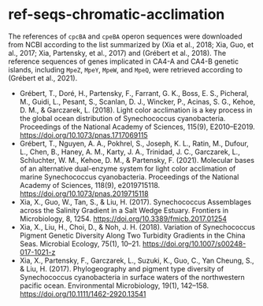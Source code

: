 # ref-seqs-chromatic-acclimation

The references of `cpcBA` and `cpeBA` operon sequences were downloaded from NCBI according to the list summarized by (Xia et al., 2018; Xia, Guo, et al., 2017; Xia, Partensky, et al., 2017) and (Grébert et al., 2018). The reference sequences of genes implicated in CA4-A and CA4-B genetic islands, including `MpeZ`, `MpeY`, `MpeW`, and `MpeQ`, were retrieved according to (Grébert et al., 2021).


- Grébert, T., Doré, H., Partensky, F., Farrant, G. K., Boss, E. S., Picheral, M., Guidi, L., Pesant, S., Scanlan, D. J., Wincker, P., Acinas, S. G., Kehoe, D. M., & Garczarek, L. (2018). Light color acclimation is a key process in the global ocean distribution of Synechococcus cyanobacteria. Proceedings of the National Academy of Sciences, 115(9), E2010–E2019. https://doi.org/10.1073/pnas.1717069115
- Grébert, T., Nguyen, A. A., Pokhrel, S., Joseph, K. L., Ratin, M., Dufour, L., Chen, B., Haney, A. M., Karty, J. A., Trinidad, J. C., Garczarek, L., Schluchter, W. M., Kehoe, D. M., & Partensky, F. (2021). Molecular bases of an alternative dual-enzyme system for light color acclimation of marine Synechococcus cyanobacteria. Proceedings of the National Academy of Sciences, 118(9), e2019715118. https://doi.org/10.1073/pnas.2019715118
- Xia, X., Guo, W., Tan, S., & Liu, H. (2017). Synechococcus Assemblages across the Salinity Gradient in a Salt Wedge Estuary. Frontiers in Microbiology, 8, 1254. https://doi.org/10.3389/fmicb.2017.01254
- Xia, X., Liu, H., Choi, D., & Noh, J. H. (2018). Variation of Synechococcus Pigment Genetic Diversity Along Two Turbidity Gradients in the China Seas. Microbial Ecology, 75(1), 10–21. https://doi.org/10.1007/s00248-017-1021-z
- Xia, X., Partensky, F., Garczarek, L., Suzuki, K., Guo, C., Yan Cheung, S., & Liu, H. (2017). Phylogeography and pigment type diversity of Synechococcus cyanobacteria in surface waters of the northwestern pacific ocean. Environmental Microbiology, 19(1), 142–158. https://doi.org/10.1111/1462-2920.13541

